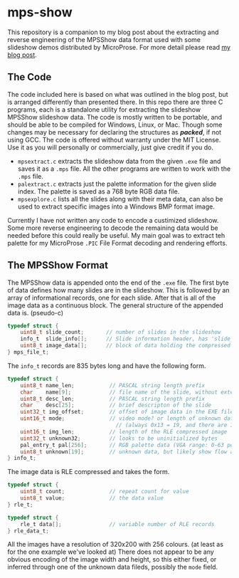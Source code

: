 # mps-show
This repository is a companion to my blog post about the extracting and reverse engineering of the MPSShow data format used with some slideshow demos distributed by MicroProse. For more detail please read [my blog post](https://canadianavenger.io/2024/06/13/show-me-the-money/).


## The Code
The code included here is based on what was outlined in the blog post, but is arranged differently than presented there. In this repo there are three C programs, each is a standalone utility for extracting the slideshow MPSShow slideshow data. The code is mostly written to be portable, and should be able to be compiled for Windows, Linux, or Mac. Though some changes may be necessary for declaring the structures as ***packed***, if not using GCC. The code is offered without warranty under the MIT License. Use it as you will personally or commercially, just give credit if you do.

- `mpsextract.c` extracts the slideshow data from the given `.exe` file and saves it as a `.mps` file. All the other programs are written to work with the `.mps` file.
- `palextract.c` extracts just the palette information for the given slide index. The palette is saved as a 768 byte RGB data file.
- `mpsexplore.c` lists all the slides along with their meta data, can also be used to extract specific images into a Windows BMP format image.

Currently I have not written any code to encode a custimized slideshow. Some more reverse engineering to decode the remaining data would be needed before this could really be useful. My main goal was to extract teh palette for my MicroProse `.PIC` File Format decoding and rendering efforts.


## The MPSShow Format

The MPSShow data is appended onto the end of the `.exe` file. The first byte of data defines how many slides are in the slideshow. This is followed by an array of informational records, one for each slide. After that is all of the image data as a continuous block. The general structure of the appended data is. (pseudo-c)

```c
typedef struct {
    uint8_t slide_count;       // number of slides in the slideshow 
    info_t  slide_info[];      // Slide information header, has 'slide_count' records
    uint8_t image_data[];      // block of data holding the compressed images
} mps_file_t;
```

The `info_t` records are 835 bytes long and have the following form.

```c
typedef struct {
    uint8_t name_len;           // PASCAL string length prefix
    char    name[9];            // file name of the slide, without extension
    uint8_t desc_len;           // PASCAL string length prefix
    char    desc[25];           // brief descripton of the slide
    uint32_t img_offset;        // offset of image data in the EXE file
    uint16_t mode;              // video mode? or length of unknown data after the palette? 
                                  // (always 0x13 = 19, and there are 19 bytes after the palette)
    uint16_t img_len;           // length of the RLE compressed image
    uint32_t unknown32;         // looks to be uninitialized bytes
    pal_entry_t pal[256];       // RGB palette data (VGA range: 0-63 per component)
    uint8_t unknown[19];        // unknown data, but likely show flow and control data
} info_t;

```

The image data is RLE compressed and takes the form.

```c
typedef struct {
    uint8_t count;              // repeat count for value
    uint8_t value;              // the data value
} rle_t;

typedef struct {
    rle_t data[];               // variable number of RLE records
} rle_data_t;
```

All the images have a resolution of 320x200 with 256 colours. (at least as for the one example we've looked at) There does not appear to be any obvious encoding of the image width and height, so this  either fixed, or inferred through one of the unknown data fileds, possibly the `mode` field.


